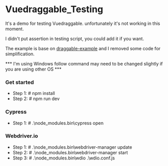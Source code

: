 # Vuedraggable_Testing
It's a demo for testing Vuedraggable. unfortunately it's not working in this moment.

I didn't put assertion in testing script, you could add it if you want.

The example is base on [draggable-example](https://github.com/David-Desmaisons/draggable-example) and I removed some code for simplification.

*** I'm using Windows follow command may need to be changed slightly if you are using other OS ***


### Get started
* Step 1: # npm install
* Step 2: # npm run dev

### Cypress
* Step 1: # .\node_modules\.bin\cypress open

### Webdriver.io
* Step 1: # .\node_modules\.bin\webdriver-manager update
* Step 2: # .\node_modules\.bin\webdriver-manager start
* Step 3: # .\node_modules\.bin\wdio .\wdio.conf.js